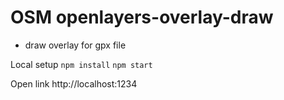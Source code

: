 # OSM openlayers-overlay-draw
* draw overlay for gpx file

Local setup
`npm install`
`npm start`

Open link
http://localhost:1234
